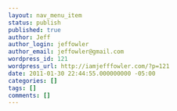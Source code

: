 ```yaml
---
layout: nav_menu_item
status: publish
published: true
author: Jeff
author_login: jeffowler
author_email: jeffowler@gmail.com
wordpress_id: 121
wordpress_url: http://iamjefffowler.com/?p=121
date: 2011-01-30 22:44:55.000000000 -05:00
categories: []
tags: []
comments: []
---
```

 
